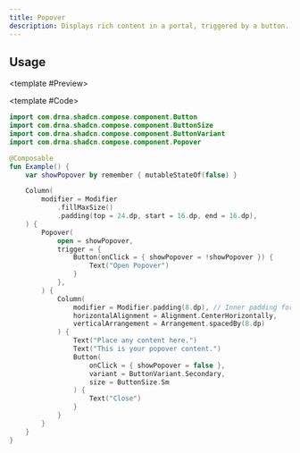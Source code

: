 ```yaml
---
title: Popover
description: Displays rich content in a portal, triggered by a button.
---
```


<DocsPage 
    :title="frontmatter.title" 
    :description="frontmatter.description"
    path="views/components/Popover.md">

## Usage

<TabPreview>

<template #Preview>
<Preview name="popover" variant="default" assetExtension=".gif"/>
</template>

<template #Code>

```kotlin
import com.drna.shadcn.compose.component.Button
import com.drna.shadcn.compose.component.ButtonSize
import com.drna.shadcn.compose.component.ButtonVariant
import com.drna.shadcn.compose.component.Popover

@Composable
fun Example() {
    var showPopover by remember { mutableStateOf(false) }

    Column(
        modifier = Modifier
            .fillMaxSize()
            .padding(top = 24.dp, start = 16.dp, end = 16.dp),
    ) {
        Popover(
            open = showPopover,
            trigger = {
                Button(onClick = { showPopover = !showPopover }) {
                    Text("Open Popover")
                }
            },
        ) {
            Column(
                modifier = Modifier.padding(8.dp), // Inner padding for content
                horizontalAlignment = Alignment.CenterHorizontally,
                verticalArrangement = Arrangement.spacedBy(8.dp)
            ) {
                Text("Place any content here.")
                Text("This is your popover content.")
                Button(
                    onClick = { showPopover = false },
                    variant = ButtonVariant.Secondary,
                    size = ButtonSize.Sm
                ) {
                    Text("Close")
                }
            }
        }
    }
}
```

</template>

</TabPreview>

</DocsPage>
